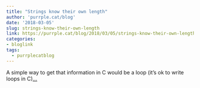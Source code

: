 ```yaml
---
title: "Strings know their own length"
author: 'purrple.cat/blog'
date: '2018-03-05'
slug: strings-know-their-own-length
link: https://purrple.cat/blog/2018/03/05/strings-know-their-own-length/
categories:
- bloglink
tags:
  - purrplecatblog
---
```


A simple way to get that information in C would be a loop (it’s ok to write loops in C)[... <i class="fas fa-external-link-alt"></i>](https://purrple.cat/blog/2018/03/05/strings-know-their-own-length/)

